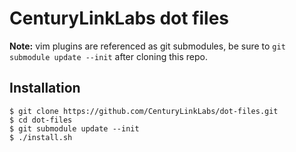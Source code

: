 # CenturyLinkLabs dot files

**Note:** vim plugins are referenced as git submodules, be sure to `git submodule update --init` after cloning this repo.

## Installation

```
$ git clone https://github.com/CenturyLinkLabs/dot-files.git
$ cd dot-files
$ git submodule update --init
$ ./install.sh
```
